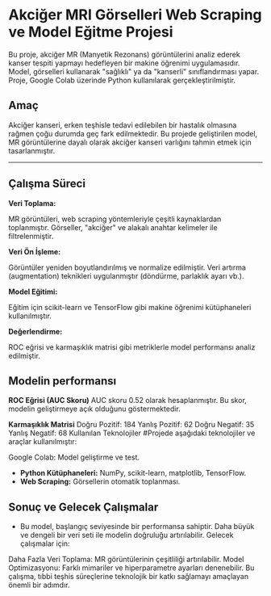 # Akciğer MRI Görselleri Web Scraping ve Model Eğitme Projesi

Bu proje, akciğer MR (Manyetik Rezonans) görüntülerini analiz ederek kanser tespiti yapmayı hedefleyen bir makine öğrenimi uygulamasıdır. Model, görselleri kullanarak "sağlıklı" ya da "kanserli" sınıflandırması yapar. Proje, Google Colab üzerinde Python kullanılarak gerçekleştirilmiştir.

## Amaç
Akciğer kanseri, erken teşhisle tedavi edilebilen bir hastalık olmasına rağmen çoğu durumda geç fark edilmektedir. Bu projede geliştirilen model, MR görüntülerine dayalı olarak akciğer kanseri varlığını tahmin etmek için tasarlanmıştır.

---

## Çalışma Süreci
**Veri Toplama:**

MR görüntüleri, web scraping yöntemleriyle çeşitli kaynaklardan toplanmıştır.
Görseller, "akciğer" ve alakalı anahtar kelimeler ile filtrelenmiştir.

**Veri Ön İşleme:**

Görüntüler yeniden boyutlandırılmış ve normalize edilmiştir.
Veri artırma (augmentation) teknikleri uygulanmıştır (döndürme, parlaklık ayarı vb.).

**Model Eğitimi:**

Eğitim için scikit-learn ve TensorFlow gibi makine öğrenimi kütüphaneleri kullanılmıştır.

**Değerlendirme:**

ROC eğrisi ve karmaşıklık matrisi gibi metriklerle model performansı analiz edilmiştir.

## Modelin performansı

**ROC Eğrisi (AUC Skoru)**
AUC skoru 0.52 olarak hesaplanmıştır. Bu skor, modelin geliştirmeye açık olduğunu göstermektedir.

**Karmaşıklık Matrisi**
Doğru Pozitif: 184
Yanlış Pozitif: 62
Doğru Negatif: 35
Yanlış Negatif: 68
Kullanılan Teknolojiler
#Projede aşağıdaki teknolojiler ve araçlar kullanılmıştır:

Google Colab: Model geliştirme ve test.
- **Python Kütüphaneleri:** NumPy, scikit-learn, matplotlib, TensorFlow.
- **Web Scraping:** Görsellerin otomatik toplanması.
## Sonuç ve Gelecek Çalışmalar
- Bu model, başlangıç seviyesinde bir performansa sahiptir. Daha büyük ve dengeli bir veri seti ile modelin doğruluğu artırılabilir. Gelecek çalışmalar için:

Daha Fazla Veri Toplama: MR görüntülerinin çeşitliliği artırılabilir.
Model Optimizasyonu: Farklı mimariler ve hiperparametre ayarları denenebilir.
Bu çalışma, tıbbi teşhis süreçlerine teknolojik bir katkı sağlamayı amaçlayan önemli bir adımdır.
